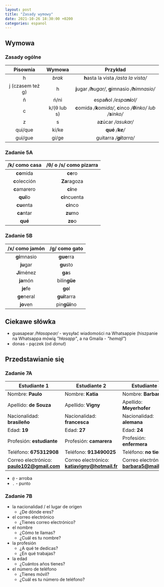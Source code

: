 ```yaml
---
layout: post
title: "Zasady wymowy"
date: 2021-10-26 18:30:00 +0200
categories: espanol
---
```


## Wymowa

### Zasady ogólne

|     Pisownia     | Wymowa |                        Przykład                        |
| :--------------: | :----: | :----------------------------------------------------: |
|        h         | *brak* |          **h**asta la vista */asta la vista/*          |
| j (czasem też g) |   h    | **j**ugar */**h**ugar/*, **g**imnasio */**h**imnasio/* |
|        ñ         |  ń/ni  |              espa**ñ**ol */espa**ni**ol/*              |
|        c         |  k/(θ lub s)   |   **c**omida */**k**omida/*, **c**inco */**θ**inko/ lub /**s**inko/*   |
|        z         |   s    |                 a**z**úcar */asukar/*                  |
|     qui/que      | ki/ke  |                   **qué** */**ke**/*                   |
|     gui/gue      | gi/ge  |                guitarra */**gi**tarra/*                |

### Zadanie 5A

| /k/ como **c**asa | /θ/ o /s/ como pi**z**arra |
| :---------------: | :------------------------: |
|    **co**mida     |          **ce**ro          |
|   **c**olección   |        **Za**ragoza        |
|   **c**amarero    |          **ci**ne          |
|     **qui**lo     |       **ci**ncuenta        |
|    **cu**enta     |         **ci**nco          |
|    **ca**ntar     |          **zu**mo          |
|      **qué**      |          **zo**o           |

### Zadanie 5B

| /x/ como **j**amón | /g/ como **g**ato |
| :----------------: | :---------------: |
|    **gi**mnasio    |    **gue**rra     |
|     **ju**gar      |     **gu**sto     |
|    **Ji**ménez     |      **ga**s      |
|     **ja**món      |   bilin**güe**    |
|      **je**fe      |      **go**l      |
|    **ge**neral     |   **gui**tarra    |
|     **jo**ven      |   pin**güi**no    |

## Ciekawe słówka

-   guasapear _/hłasapear/_ - wysyłać wiadomości na Whatsappie (hiszpanie na Whatsappa mówią _"hłasapp"_, a na Gmaila - _"hemajl"_)
-   donas - pączek (od *donut*)

## Przedstawianie się

### Zadanie 7A

| Estudiante 1                               | Estudiante 2                                  | Estudiante 3                              |
| ------------------------------------------ | --------------------------------------------- | ----------------------------------------- |
| Nombre: **Paulo**                          | Nombre: **Katia**                             | Nombre: **Barbara**                       |
| Apellido: **de Souza**                     | Apellido: **Vigny**                           | Apellido: **Meyerhofer**                  |
| Nacionalidad: **brasileño**                | Nacionalidad: **francesca**                   | Nacionalidad: **alemana**                 |
| Edad: **19**                               | Edad: **27**                                  | Edad: **24**                              |
| Profesión: **estudiante**                  | Profesión: **camarera**                       | Profesión: **enfermera**                  |
| Teléfono: **675312908**                    | Teléfono: **913490025**                       | Teléfono: **no tiene**                    |
| Correo electrónico: **paulo102@gmail.com** | Correo electrónico: **katiavigny@hotmail.fr** | Correo electrónico: **barbara5@mail.com** |

- `@` - arroba
- `.` - punto

### Zadanie 7B

- la nacionalidad / el lugar de origen
  - ¿De dónde eres?
- el correo electrónico
  - ¿Tienes correo electrónico?
- el nombre
  - ¿Cómo te llamas?
  - ¿Cuál es tu nombre?
- la profesión
  - ¿A qué te dedicas?
  - ¿En qué trabajas?
- la edad
  - ¿Cuántos años tienes?
- el número de teléfono
  - ¿Tienes móvil?
  - ¿Cuál es tu número de teléfono?